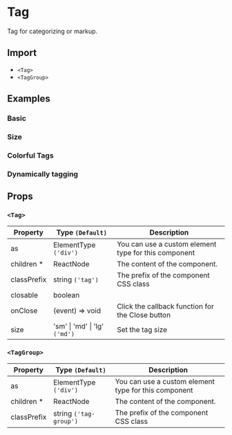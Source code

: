 # Tag

Tag for categorizing or markup.

## Import

<!--{include:<import-guide>}-->

- `<Tag>`
- `<TagGroup>`

## Examples

### Basic

<!--{include:`basic.md`}-->

### Size

<!--{include:`size.md`}-->

### Colorful Tags

<!--{include:`color.md`}-->

### Dynamically tagging

<!--{include:`dynamic.md`}-->

## Props

### `<Tag>`

<!-- prettier-sort-markdown-table -->

| Property    | Type `(Default)`                      | Description                                          |
| ----------- | ------------------------------------- | ---------------------------------------------------- |
| as          | ElementType `('div')`                 | You can use a custom element type for this component |
| children \* | ReactNode                             | The content of the component.                        |
| classPrefix | string `('tag')`                      | The prefix of the component CSS class                |
| closable    | boolean                               |                                                      |
| onClose     | (event) => void                       | Click the callback function for the Close button     |
| size        | 'sm' &#124; 'md' &#124; 'lg' `('md')` | Set the tag size                                     |

### `<TagGroup>`

<!-- prettier-sort-markdown-table -->

| Property    | Type `(Default)`       | Description                                          |
| ----------- | ---------------------- | ---------------------------------------------------- |
| as          | ElementType `('div')`  | You can use a custom element type for this component |
| children \* | ReactNode              | The content of the component.                        |
| classPrefix | string `('tag-group')` | The prefix of the component CSS class                |
